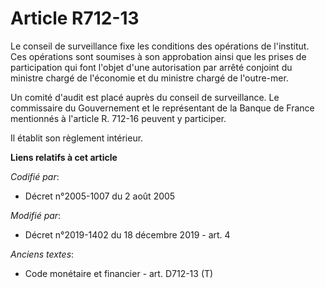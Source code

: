 # Article R712-13

Le conseil de surveillance fixe les conditions des opérations de l'institut. Ces opérations sont soumises à son approbation
ainsi que les prises de participation qui font l'objet d'une autorisation par arrêté conjoint du ministre chargé de
l'économie et du ministre chargé de l'outre-mer.

Un comité d'audit est placé auprès du conseil de surveillance. Le commissaire du Gouvernement et le représentant de la Banque
de France mentionnés à l'article R. 712-16 peuvent y participer.

Il établit son règlement intérieur.

**Liens relatifs à cet article**

_Codifié par_:

  - Décret n°2005-1007 du 2 août 2005

_Modifié par_:

  - Décret n°2019-1402 du 18 décembre 2019 - art. 4

_Anciens textes_:

  - Code monétaire et financier - art. D712-13 (T)
